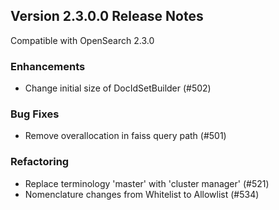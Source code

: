 ## Version 2.3.0.0 Release Notes

Compatible with OpenSearch 2.3.0

### Enhancements
* Change initial size of DocIdSetBuilder (#502)

### Bug Fixes
* Remove overallocation in faiss query path (#501)

### Refactoring
* Replace terminology 'master' with 'cluster manager' (#521)
* Nomenclature changes from Whitelist to Allowlist (#534)
